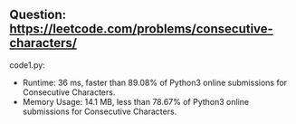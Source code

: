 ## Question: https://leetcode.com/problems/consecutive-characters/

code1.py:
* Runtime: 36 ms, faster than 89.08% of Python3 online submissions for Consecutive Characters.
* Memory Usage: 14.1 MB, less than 78.67% of Python3 online submissions for Consecutive Characters.